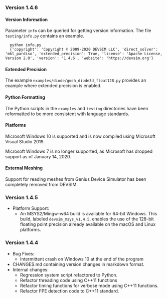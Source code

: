 
### Version 1.4.6

#### Version Information

Parameter ``info`` can be queried for getting version information.  The file ``testing/info.py`` contains an example.

```
  python info.py
  {'copyright': 'Copyright © 2009-2020 DEVSIM LLC', 'direct_solver': 'mkl_pardiso', 'extended_precision': True, 'license': 'Apache License, Version 2.0', 'version': '1.4.6', 'website': 'https://devsim.org'}
```

#### Extended Precision

The example ``examples/diode/gmsh_diode3d_float128.py`` provides an example where extended precision is enabled.

#### Python Formatting

The Python scripts in the ``examples`` and ``testing`` directories have been reformatted to be more consistent with language standards.

#### Platforms

Microsoft Windows 10 is supported and is now compiled using Microsoft Visual Studio 2019.

Microsoft Windows 7 is no longer supported, as Microsoft has dropped support as of January 14, 2020.

#### External Meshing

Support for reading meshes from Genius Device Simulator has been completely removed from DEVSIM.


### Version 1.4.5

* Platform Support:
  * An MSYS2/Mingw-w64 build is available for 64-bit Windows.  This build, labeled ``devsim_msys_v1.4.5``, enables the use of the 128-bit floating point precision already available on the macOS and Linux platforms.

### Version 1.4.4

* Bug Fixes:
  * Intermittent crash on Windows 10 at the end of the program
* CHANGES.md containing version changes in markdown format.
* Internal changes:
  * Regression system script refactored to Python.
  * Refactor threading code using C++11 functions
  * Refactor timing functions for verbose mode using C++11 functions.
  * Refactor FPE detection code to C++11 standard.

